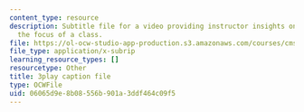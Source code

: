```yaml
---
content_type: resource
description: Subtitle file for a video providing instructor insights on clearly communicating
  the focus of a class.
file: https://ol-ocw-studio-app-production.s3.amazonaws.com/courses/cms-611j-creating-video-games-fall-2014/06065d9e8b08556b901a3ddf464c09f5_T0GdXZusbKI.vtt
file_type: application/x-subrip
learning_resource_types: []
resourcetype: Other
title: 3play caption file
type: OCWFile
uid: 06065d9e-8b08-556b-901a-3ddf464c09f5
---
```

